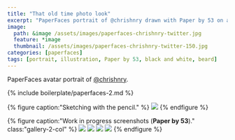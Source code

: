 ```yaml
---
title: "That old time photo look"
excerpt: "PaperFaces portrait of @chrishnry drawn with Paper by 53 on an iPad."
image: 
  path: &image /assets/images/paperfaces-chrishnry-twitter.jpg 
  feature: *image
  thumbnail: /assets/images/paperfaces-chrishnry-twitter-150.jpg
categories: [paperfaces]
tags: [portrait, illustration, Paper by 53, black and white, beard]
---
```


PaperFaces avatar portrait of <a href="https://twitter.com/chrishnry">@chrishnry</a>.

{% include boilerplate/paperfaces-2.md %}

{% figure caption:"Sketching with the pencil." %}
[![](/assets/images/paperfaces-chrishnry-process-1-750.jpg)](/assets/images/paperfaces-chrishnry-process-1-lg.jpg)
{% endfigure %}

{% figure caption:"Work in progress screenshots (**Paper by 53**)." class:"gallery-2-col" %}
[![](/assets/images/paperfaces-chrishnry-process-2-600.jpg)](/assets/images/paperfaces-chrishnry-process-2-lg.jpg)
[![](/assets/images/paperfaces-chrishnry-process-3-600.jpg)](/assets/images/paperfaces-chrishnry-process-3-lg.jpg)
[![](/assets/images/paperfaces-chrishnry-process-4-600.jpg)](/assets/images/paperfaces-chrishnry-process-4-lg.jpg)
[![](/assets/images/paperfaces-chrishnry-process-5-600.jpg)](/assets/images/paperfaces-chrishnry-process-5-lg.jpg)
{% endfigure %}
